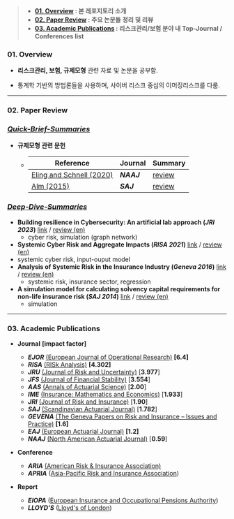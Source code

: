 > - **[01. Overview](#01-overview) : 본 레포지토리 소개**
> - **[02. Paper Review](#02-paper-review) : 주요 논문들 정리 및 리뷰**
> - **[03. Academic Publications](#03-academic-publications) : 리스크관리/보험 분야 내 Top-Journal / Conferences list**

### 01. Overview 


- **리스크관리, 보험, 규제모형** 관련 자료 및 논문을 공부함.

- 통계학 기반의 방법론들을 사용하며, 사이버 리스크 중심의 이머징리스크를 다룸.

---
### 02. Paper Review

### *[Quick-Brief-Summaries](https://github.com/kwoongbae/risk-management-papers/issues)*

- **규제모형 관련 문헌**

  - | Reference                                                    | Journal    | Summary                                                      |
    | ------------------------------------------------------------ | ---------- | ------------------------------------------------------------ |
    | [Eling and Schnell (2020)](https://www.tandfonline.com/doi/abs/10.1080/10920277.2019.1641416) | ***NAAJ*** | [review](https://github.com/kwoongbae/risk-management-papers/issues/32) |
    | [Alm (2015)](https://www.tandfonline.com/doi/abs/10.1080/03461238.2013.787367) | ***SAJ***  | [review](https://github.com/kwoongbae/risk-management-papers/issues/36) |

### *[Deep-Dive-Summaries](#deep-dive-summaries)*

- **Building resilience in Cybersecurity: An artificial lab approach (*JRI 2023*)** [link](https://arxiv.org/abs/2211.04762) / [review (en)](./review/Seminar_20240125.pdf)
  - cyber risk, simulation (graph network)
- **Systemic Cyber Risk and Aggregate Impacts (*RISA 2021*)** [link](https://onlinelibrary.wiley.com/doi/abs/10.1111/risa.13715) / [review (en)](./review/Seminar_20240321.pdf)
- systemic cyber risk, input-ouput model
- **Analysis of Systemic Risk in the Insurance Industry (*Geneva 2016*)** [link](https://link.springer.com/article/10.1057/grir.2016.1) / [review (en)](./review/Seminar_20240524.pdf)
  - systemic risk, insurance sector, regression
- **A simulation model for calculating solvency capital requirements for non-life insurance risk (*SAJ 2014*)** [link](https://www.tandfonline.com/doi/abs/10.1080/03461238.2013.787367) / [review (en)](./review/Seminar_20240626.pdf)
  - simulation

---

### 03. Academic Publications


- **Journal** **[impact factor]**
  - ***EJOR*** [(European Journal of Operational Research)](https://www.sciencedirect.com/journal/european-journal-of-operational-research) **[6.4]**
  - ***RISA*** [(RISk Analysis)](https://onlinelibrary.wiley.com/journal/15396924) **[4.302]**
  - ***JRU*** [(Journal of Risk and Uncertainty)](https://www.springer.com/journal/11166) [**3.977**]
  - ***JFS*** [(Journal of Financial Stability)](https://www.sciencedirect.com/journal/journal-of-financial-stability) [**3.554**]
  - ***AAS*** [(Annals of Actuarial Science)](https://www.cambridge.org/core/journals/annals-of-actuarial-science) [**2.00**]
  - ***IME*** [(Insurance: Mathematics and Economics)]() [**1.933**]
  - ***JRI*** [(Journal of Risk and Insurance)](https://onlinelibrary.wiley.com/journal/15396975) [**1.90**]
  - ***SAJ*** [(Scandinavian Actuarial Journal)](https://www.tandfonline.com/toc/sact20/current) [**1.782**]
  - ***GEVENA*** [(The Geneva Papers on Risk and Insurance – Issues and Practice)](https://www.genevaassociation.org/publications/the-geneva-papers) **[1.6]**
  - ***EAJ*** [(European Actuarial Journal)](https://link.springer.com/journal/13385) **[1.2]**
  - ***NAAJ*** [(North American Actuarial Journal)](https://www.tandfonline.com/toc/uaaj20/current) [**0.59**]
- **Conference**
  - ***ARIA*** [(American Risk & Insurance Association)](https://www.aria.org/)
  - ***APRIA*** ([Asia-Pacific Risk and Insurance Association](https://www.apria.org/))
- **Report**

  - ***EIOPA*** ([European Insurance and Occupational Pensions Authority](https://www.eiopa.europa.eu/index_en))
  - ***LLOYD'S*** ([Lloyd's of London](https://www.lloyds.com/news-and-insights/risk-reports))

